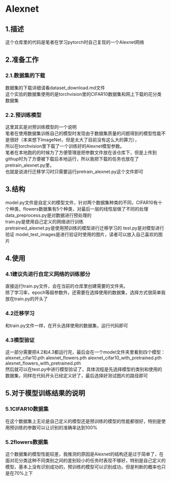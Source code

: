 # Alexnet
## 1.描述
这个仓库里的代码是笔者在学习pytorch时自己复现的一个Alexnet网络
## 2.准备工作
### 2.1.数据集的下载
数据集的下载详细请看dataset_download.md文件  
这个实验的数据集使用的是torchvision里的CIFAR10数据集和网上下载的花分类数据集
### 2.2.预训练模型
这里其实是对预训练模型的一个说明  
笔者在使用数据集训练自己的模型时发现由于数据集质量的问题得到的模型性能不是很好（本来想下ImageNet，但是太大了目前没有这么大的算力），  
所以在torchvision里下载了一个训练好的Alexnet模型参数。  
笔者在本地跑的的时候为了方便管理是把参数文件放在该仓库下，但是上传到githup时为了方便被下载后本地运行，所以我把下载的任务也放在了pretrain_alexnet.py里，  
也就是说进行迁移学习时只需要运行pretrain_alexnet.py这个文件即可
## 3.结构
model.py文件是自定义的模型文件，针对两个数据集种类的不同，CIFAR10有十个种类，flowers数据集有5个种类，对最后一层的线性层做了不同的处理  
data_preprocess.py是对数据进行预处理的  
train.py是使用自己定义的网络进行训练  
pretrained_alexnet.py是使用预训练的模型进行迁移学习的
test.py是对模型进行验证
model_test_images是进行验证时使用的图片，读者可以放入自己喜欢的图片
## 4.使用
### 4.1建议先进行自定义网络的训练部分
直接运行train.py文件，会在当前的仓库里创建需要的文件夹。  
除了学习率，epoch等超参数外，还需要在选择使用的数据集，选择方式很简单我放在train.py的开头了
### 4.2迁移学习
和train.py文件一样，在开头选择使用的数据集，运行代码即可
### 4.3模型验证
这一部分需要把4.2和4.3都运行完，最后会在一个model文件夹里看到四个模型：  
alexnet_cifar10.pth alexnet_flowers.pth alexnet_cifar10_with_pretrained.pth alexnet_flowers_with_pretrained.pth  
然后就可以在test.py中进行模型验证了，具体流程是先选择模型的类别和使用的数据集，同样在代码开头已经定义好了，最后选择好测试图片的路径即可
## 5.对于模型训练结果的说明
### 5.1CIFAR10数据集
在这个数据集上无论是自己定义的模型还是预训练的模型的性能都很好，特别是使用预训练的参数可以让识别的准确率达到100%
### 5.2flowers数据集
这个数据集的模型性能较差，我推测的原因是Alexnet的结构还是过于简单了，在面对花分类这种不同类别之间的差别较小的任务时表现不够好，特别是自己定义的模型，基本上没有识别成功的，预训练的模型可以识别成功，但是判断的概率也只是在70%上下
